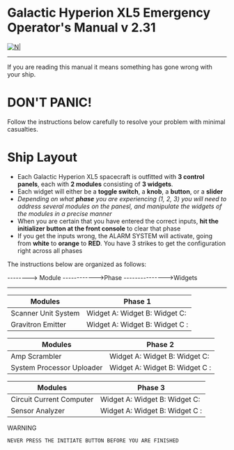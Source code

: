 # Galactic Hyperion XL5 Emergency Operator's Manual  v 2.31

[![N|](https://free.clipartof.com/35-Free-Retro-Clipart-Of-Spaceship-Launching-Into-Space.jpg)](https://nodesource.com/products/nsolid)



--------------------------------------------

If you are reading this manual it means something has gone wrong with your ship. 

# **DON'T PANIC!**

 Follow the instructions below carefully to resolve your problem with minimal casualties. 

# Ship Layout

  - Each Galactic Hyperion XL5 spacecraft is outfitted with **3 control panels**, each with **2 modules** consisting of **3 widgets**. 
  - Each widget will either be a **toggle switch**, a **knob**, a **button**, or a **slider**
  - *Depending on what  **phase** you are experiencing (1, 2, 3) you will need to address several modules on the panesl, and manipulate the widgets of the modules in a precise manner*
  - When you are certain that you have entered the correct inputs, **hit the initializer button at the front console** to clear that phase
  - If you get the inputs wrong, the ALARM SYSTEM will activate, going from **white** to **orange** to **RED**. You have 3 strikes to get the configuration right across all phases


The instructions below are organized as follows:


--------> Module
------------>Phase
--------------->Widgets 
 
  ----------------------------
  
  


| Modules | Phase 1 |
| ------ | ------ |
| Scanner Unit System | Widget A: Widget B: Widget C:
| Gravitron Emitter | Widget A: Widget B: Widget C :



| Modules | Phase 2 |
| ------ | ------ |
| Amp Scrambler | Widget A: Widget B: Widget C:
| System Processor Uploader| Widget A: Widget B: Widget C :


| Modules | Phase 3|
| ------ | ------ |
| Circuit Current Computer | Widget A: Widget B: Widget C:
| Sensor Analyzer| Widget A: Widget B: Widget C :







WARNING

```sh
NEVER PRESS THE INITIATE BUTTON BEFORE YOU ARE FINISHED
```











